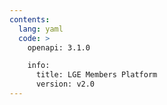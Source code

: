 ```yaml
---
contents:
  lang: yaml
  code: >
    openapi: 3.1.0

    info:
      title: LGE Members Platform
      version: v2.0
---
```

